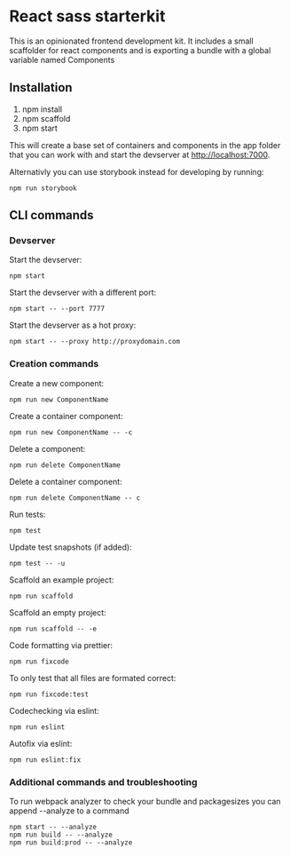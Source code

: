 # React sass starterkit #

This is an opinionated frontend development kit.
It includes a small scaffolder for react components and is exporting a bundle with a global variable named Components

## Installation ##

1. npm install
2. npm scaffold
3. npm start

This will create a base set of containers and components in the app folder that you can work with and start the devserver at [http://localhost:7000](http://localhost:7000).

Alternativly you can use storybook instead for developing by running:

`npm run storybook`


## CLI commands ##

### Devserver ###

Start the devserver:
```
npm start
```

Start the devserver with a different port:
```
npm start -- --port 7777
```

Start the devserver as a hot proxy:
```
npm start -- --proxy http://proxydomain.com
```

### Creation commands ###

Create a new component:
```
npm run new ComponentName
```

Create a container component:
```
npm run new ComponentName -- -c
```

Delete a component:
```
npm run delete ComponentName
```

Delete a container component:
```
npm run delete ComponentName -- c
```

Run tests:
```
npm test
```

Update test snapshots (if added):
```
npm test -- -u
```

Scaffold an example project:
```
npm run scaffold
```

Scaffold an empty project:
```
npm run scaffold -- -e
```

Code formatting via prettier:
```
npm run fixcode
```

To only test that all files are formated correct:
```
npm run fixcode:test
```

Codechecking via eslint:
```
npm run eslint
```

Autofix via eslint:
```
npm run eslint:fix
```

### Additional commands and troubleshooting ###

To run webpack analyzer to check your bundle and packagesizes you can append --analyze to a command
```
npm start -- --analyze
npm run build -- --analyze
npm run build:prod -- --analyze
```
